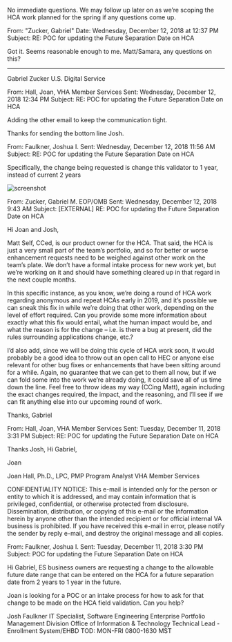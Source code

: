 No immediate questions. We may follow up later on as we’re scoping the HCA work planned for the spring if any questions come up.

From: "Zucker, Gabriel" 
Date: Wednesday, December 12, 2018 at 12:37 PM
Subject: RE: POC for updating the Future Separation Date on HCA

Got it. Seems reasonable enough to me. Matt/Samara, any questions on this?
 
-------
 
Gabriel Zucker
U.S. Digital Service

 
From: Hall, Joan, VHA Member Services 
Sent: Wednesday, December 12, 2018 12:34 PM
Subject: RE: POC for updating the Future Separation Date on HCA
 
Adding the other email to keep the communication tight. 
 
Thanks for sending the bottom line Josh.
 
 
From: Faulkner, Joshua I. 
Sent: Wednesday, December 12, 2018 11:56 AM
Subject: RE: POC for updating the Future Separation Date on HCA
 
Specifically, the change being requested is change this validator to 1 year, instead of current 2 years

![screenshot](https://github.com/department-of-veterans-affairs/va.gov-team/blob/master/products/health-care/application/hca%201.0/engineering/separation-date-validator.png)
 
 
 
From: Zucker, Gabriel M. EOP/OMB 
Sent: Wednesday, December 12, 2018 9:43 AM
Subject: [EXTERNAL] RE: POC for updating the Future Separation Date on HCA
 
Hi Joan and Josh,
 
Matt Self, CCed, is our product owner for the HCA. That said, the HCA is just a very small part of the team’s portfolio, and so for better or worse enhancement requests need to be weighed against other work on the team’s plate. We don’t have a formal intake process for new work yet, but we’re working on it and should have something cleared up in that regard in the next couple months.
 
In this specific instance, as you know, we’re doing a round of HCA work regarding anonymous and repeat HCAs early in 2019, and it’s possible we can sneak this fix in while we’re doing that other work, depending on the level of effort required. Can you provide some more information about exactly what this fix would entail, what the human impact would be, and what the reason is for the change – i.e. is there a bug at present, did the rules surrounding applications change, etc.?
 
I’d also add, since we will be doing this cycle of HCA work soon, it would probably be a good idea to throw out an open call to HEC or anyone else relevant for other bug fixes or enhancements that have been sitting around for a while. Again, no guarantee that we can get to them all now, but if we can fold some into the work we’re already doing, it could save all of us time down the line. Feel free to throw ideas my way (CCing Matt), again including the exact changes required, the impact, and the reasoning, and I’ll see if we can fit anything else into our upcoming round of work.
 
Thanks,
Gabriel
 
 
 
From: Hall, Joan, VHA Member Services 
Sent: Tuesday, December 11, 2018 3:31 PM
Subject: RE: POC for updating the Future Separation Date on HCA
 
Thanks Josh,  Hi Gabriel,
 
Joan
 
 
Joan Hall, Ph.D., LPC, PMP
Program Analyst
VHA Member Services
 
CONFIDENTIALITY NOTICE: This e-mail is intended only for the person or entity to which it is addressed, and may contain information that is privileged, confidential, or otherwise protected from disclosure. Dissemination, distribution, or copying of this e-mail or the information herein by anyone other than the intended recipient or for official internal VA business is prohibited. If you have received this e-mail in error, please notify the sender by reply e-mail, and destroy the original message and all copies.
 
 
 
From: Faulkner, Joshua I. 
Sent: Tuesday, December 11, 2018 3:30 PM
Subject: POC for updating the Future Separation Date on HCA
 
Hi Gabriel,
ES business owners are requesting a change to the allowable future date range that can be entered on the HCA for a future separation date from 2 years to 1 year in the future. 
 
Joan is looking for a POC or an intake process for how to ask for that change to be made on the HCA field validation. 
Can you help?
 
Josh Faulkner
IT Specialist, Software Engineering
Enterprise Portfolio Management Division
Office of Information & Technology
Technical Lead - Enrollment System/EHBD
TOD: MON-FRI 0800-1630 MST
 
